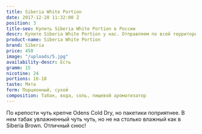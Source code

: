 ```yaml
---
title: Siberia White Portion
date: 2017-12-28 11:32:00 Z
position: 3
title-seo: Купить Siberia White Portion в России
descr: Купите Siberia White Portion у нас. Отправляем по всей территории России
product-name: Siberia White Portion
brand: Siberia
price: 450
image: "/uploads/5.jpg"
availability-descr: Есть
gramm: 15
nicotine: 24
portions: 16-18
taste: Мята
form: Порционный, сухой
composition: Табак, вода, соль, пищевой ароматизатор
---
```


По крепости чуть крепче Odens Cold Dry, но пакетики поприятнее. В нем табак увлажненный чуть чуть, но не на столько влажный как в Siberia Brown. Отличный снюс!